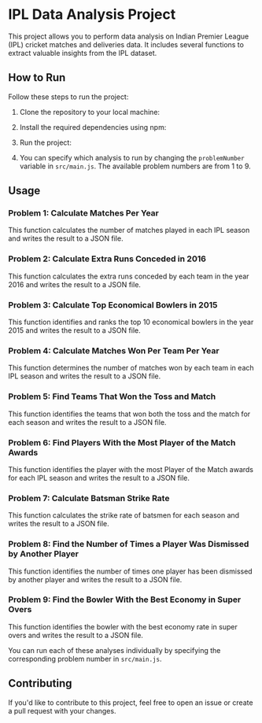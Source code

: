 # IPL Data Analysis Project

This project allows you to perform data analysis on Indian Premier League (IPL) cricket matches and deliveries data. It includes several functions to extract valuable insights from the IPL dataset.

## How to Run

Follow these steps to run the project:

1. Clone the repository to your local machine:


2. Install the required dependencies using npm:


3. Run the project:

4. You can specify which analysis to run by changing the `problemNumber` variable in `src/main.js`. The available problem numbers are from 1 to 9.

## Usage

### Problem 1: Calculate Matches Per Year

This function calculates the number of matches played in each IPL season and writes the result to a JSON file.

### Problem 2: Calculate Extra Runs Conceded in 2016

This function calculates the extra runs conceded by each team in the year 2016 and writes the result to a JSON file.

### Problem 3: Calculate Top Economical Bowlers in 2015

This function identifies and ranks the top 10 economical bowlers in the year 2015 and writes the result to a JSON file.

### Problem 4: Calculate Matches Won Per Team Per Year

This function determines the number of matches won by each team in each IPL season and writes the result to a JSON file.

### Problem 5: Find Teams That Won the Toss and Match

This function identifies the teams that won both the toss and the match for each season and writes the result to a JSON file.

### Problem 6: Find Players With the Most Player of the Match Awards

This function identifies the player with the most Player of the Match awards for each IPL season and writes the result to a JSON file.

### Problem 7: Calculate Batsman Strike Rate

This function calculates the strike rate of batsmen for each season and writes the result to a JSON file.

### Problem 8: Find the Number of Times a Player Was Dismissed by Another Player

This function identifies the number of times one player has been dismissed by another player and writes the result to a JSON file.

### Problem 9: Find the Bowler With the Best Economy in Super Overs

This function identifies the bowler with the best economy rate in super overs and writes the result to a JSON file.

You can run each of these analyses individually by specifying the corresponding problem number in `src/main.js`.

## Contributing

If you'd like to contribute to this project, feel free to open an issue or create a pull request with your changes.


